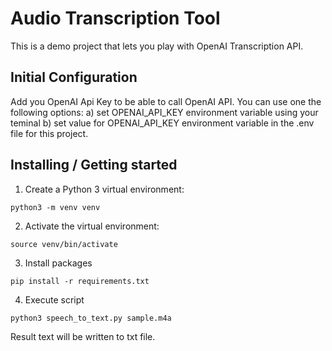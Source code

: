 # Audio Transcription Tool

This is a demo project that lets you play with OpenAI Transcription API.

## Initial Configuration
Add you OpenAI Api Key to be able to call OpenAI API. You can use one the following options:
a) set OPENAI_API_KEY environment variable using your teminal
b) set value for OPENAI_API_KEY environment variable in the .env file for this project.


## Installing / Getting started

1. Create a Python 3 virtual environment:
```shell
python3 -m venv venv
```

2. Activate the virtual environment:
```shell
source venv/bin/activate
```

3. Install packages
```shell
pip install -r requirements.txt
```

4. Execute script
```shell
python3 speech_to_text.py sample.m4a 
```

Result text will be written to txt file.
